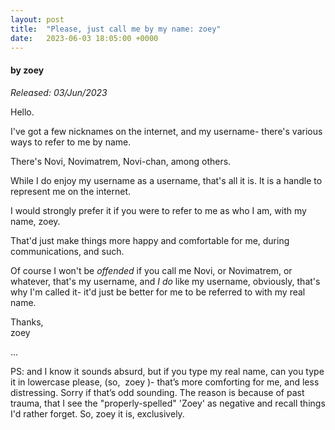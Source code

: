 ```yaml
---
layout: post
title:  "Please, just call me by my name: zoey"
date:   2023-06-03 18:05:00 +0000
---
```

#### by zoey
*Released: 03/Jun/2023*

Hello.

I've got a few nicknames on the internet, and my username- there's various ways to refer to me by name.

There's Novi, Novimatrem, Novi-chan, among others.

While I do enjoy my username as a username, that's all it is. It is a handle to represent me on the internet.

I would strongly prefer it if you were to refer to me as who I am, with my name, zoey.

That'd just make things more happy and comfortable for me, during communications, and such.

Of course I won't be *offended* if you call me Novi, or Novimatrem, or whatever, that's my username, and *I do* like my username, obviously, that's why I'm called it- it'd just be better for me to be referred to with my real name.

Thanks,<br>
zoey

...

PS: and I know it sounds absurd, but if you type my real name, can you type it in lowercase please, (so,&nbsp;&nbsp;zoey&nbsp;)- that’s more comforting for me, and less distressing. Sorry if that’s odd sounding. The reason is because of past trauma, that I see the "properly-spelled" 'Zoey' as negative and recall things I'd rather forget. So, zoey it is, exclusively.

